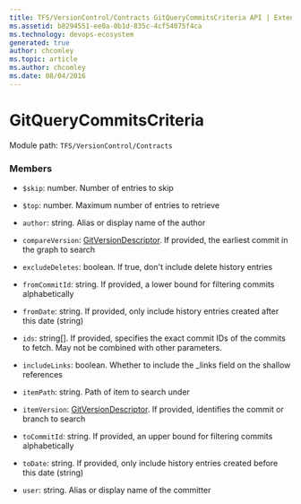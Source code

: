 ```yaml
---
title: TFS/VersionControl/Contracts GitQueryCommitsCriteria API | Extensions for Azure DevOps Services
ms.assetid: b8294551-ee0a-0b1d-835c-4cf54075f4ca
ms.technology: devops-ecosystem
generated: true
author: chcomley
ms.topic: article
ms.author: chcomley
ms.date: 08/04/2016
---
```


# GitQueryCommitsCriteria

Module path: `TFS/VersionControl/Contracts`

### Members

* `$skip`: number. Number of entries to skip

* `$top`: number. Maximum number of entries to retrieve

* `author`: string. Alias or display name of the author

* `compareVersion`: [GitVersionDescriptor](../../../TFS/VersionControl/Contracts/GitVersionDescriptor.md). If provided, the earliest commit in the graph to search

* `excludeDeletes`: boolean. If true, don&#x27;t include delete history entries

* `fromCommitId`: string. If provided, a lower bound for filtering commits alphabetically

* `fromDate`: string. If provided, only include history entries created after this date (string)

* `ids`: string[]. If provided, specifies the exact commit IDs of the commits to fetch. May not be combined with other parameters.

* `includeLinks`: boolean. Whether to include the \_links field on the shallow references

* `itemPath`: string. Path of item to search under

* `itemVersion`: [GitVersionDescriptor](../../../TFS/VersionControl/Contracts/GitVersionDescriptor.md). If provided, identifies the commit or branch to search

* `toCommitId`: string. If provided, an upper bound for filtering commits alphabetically

* `toDate`: string. If provided, only include history entries created before this date (string)

* `user`: string. Alias or display name of the committer
